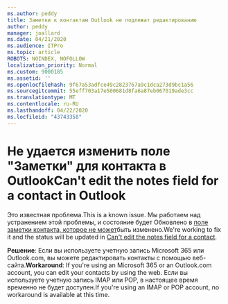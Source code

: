 ```yaml
---
ms.author: peddy
title: Заметки к контактам Outlook не подлежат редактированию
author: peddy
manager: joallard
ms.date: 04/21/2020
ms.audience: ITPro
ms.topic: article
ROBOTS: NOINDEX, NOFOLLOW
localization_priority: Normal
ms.custom: 9000185
ms.assetid: ''
ms.openlocfilehash: 9f67a53adfce49c2823767a9c1dca273d9bc1a56
ms.sourcegitcommit: 55eff703a17e500681d8fa6a87eb067019ade3cc
ms.translationtype: MT
ms.contentlocale: ru-RU
ms.lasthandoff: 04/22/2020
ms.locfileid: "43743358"
---
```

# <a name="cant-edit-the-notes-field-for-a-contact-in-outlook"></a><span data-ttu-id="4a48c-102">Не удается изменить поле "Заметки" для контакта в Outlook</span><span class="sxs-lookup"><span data-stu-id="4a48c-102">Can't edit the notes field for a contact in Outlook</span></span>
<span data-ttu-id="4a48c-103">Это известная проблема.</span><span class="sxs-lookup"><span data-stu-id="4a48c-103">This is a known issue.</span></span> <span data-ttu-id="4a48c-104">Мы работаем над устранением этой проблемы, и состояние будет Обновлено в [поле заметки контакта, которое не может](https://support.office.com/article/fb8394ce-04ce-48b5-bae4-be46f77f10fe)быть изменено.</span><span class="sxs-lookup"><span data-stu-id="4a48c-104">We're working to fix it and the status will be updated in [Can't edit the notes field for a contact](https://support.office.com/article/fb8394ce-04ce-48b5-bae4-be46f77f10fe).</span></span>

<span data-ttu-id="4a48c-105">**Решение**: Если вы используете учетную запись Microsoft 365 или Outlook.com, вы можете редактировать контакты с помощью веб-сайта.</span><span class="sxs-lookup"><span data-stu-id="4a48c-105">**Workaround**: If you're using an Microsoft 365 or an Outlook.com account, you can edit your contacts by using the web.</span></span> <span data-ttu-id="4a48c-106">Если вы используете учетную запись IMAP или POP, в настоящее время временно не будет доступен.</span><span class="sxs-lookup"><span data-stu-id="4a48c-106">If you're using an IMAP or POP account, no workaround is available at this time.</span></span>